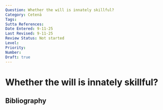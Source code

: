 ```yaml
---
Question: Whether the will is innately skillful?
Category: Cetenā
Tags: 
Sutta References: 
Date Entered: 9-11-25
Last Revised: 9-11-25
Review Status: Not started
Level: 
Priority: 
Number: 
Draft: true
---
```


# Whether the will is innately skillful?

## Bibliography

<!-- 

Notes:



-->